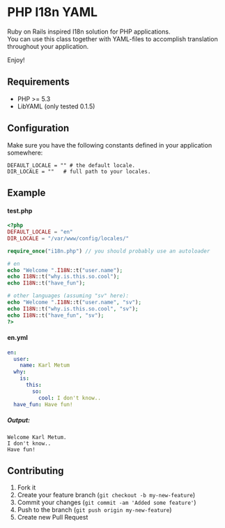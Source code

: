 # PHP I18n YAML
Ruby on Rails inspired I18n solution for PHP applications.<br>
You can use this class together with YAML-files to accomplish translation throughout your application.

Enjoy!


## Requirements

* PHP >= 5.3
* LibYAML (only tested 0.1.5)

## Configuration
Make sure you have the following constants defined in your application somewhere:

```
DEFAULT_LOCALE = "" # the default locale.
DIR_LOCALE = ""   # full path to your locales.
```

## Example

#### test.php
```php
<?php
DEFAULT_LOCALE = "en"
DIR_LOCALE = "/var/www/config/locales/"

require_once("i18n.php") // you should probably use an autoloader

# en
echo "Welcome ".I18N::t("user.name");
echo I18N::t("why.is.this.so.cool");
echo I18N::t("have_fun");

# other languages (assuming "sv" here):
echo "Welcome ".I18N::t("user.name", "sv");
echo I18N::t("why.is.this.so.cool", "sv");
echo I18N::t("have_fun", "sv");
?>
```

#### en.yml

```yaml
en:
  user:
    name: Karl Metum
  why:
    is:
      this:
        so:
          cool: I don't know..
  have_fun: Have fun!
```

##### Output:
```
Welcome Karl Metum.
I don't know..
Have fun!
```

## Contributing

1. Fork it
2. Create your feature branch (`git checkout -b my-new-feature`)
3. Commit your changes (`git commit -am 'Added some feature'`)
4. Push to the branch (`git push origin my-new-feature`)
5. Create new Pull Request